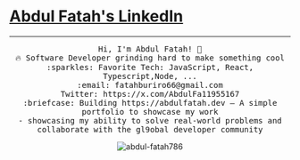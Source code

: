 # [Abdul Fatah's LinkedIn](https://www.linkedin.com/in/abdul-fatah-97902535a/)
 <hr></hr>
<p align="center">
  <samp>
    Hi, I'm Abdul Fatah! 👋 <br>
    🔥 Software Developer grinding hard to make something cool  <br>
    :sparkles: Favorite Tech: JavaScript, React, Typescript,Node, ... <br>
    :email:	fatahburiro66@gmail.com <br> 
    Twitter: https://x.com/AbdulFa11955167<br>
    :briefcase: Building https://abdulfatah.dev – A simple portfolio to showcase my work <br>
  - showcasing my ability to solve real-world problems and collaborate with the gl9obal developer community  
  </samp>
</p>
<p align="center">
  <img align="center" src="https://github-readme-streak-stats.herokuapp.com/?user=abdul-fatah786&theme=dark&hide_border=true&ring=ffffff&fire=ffffff&currStreakLabel=ffffff&currStreakNum=ffffff&sideNums=ffffff&sideLabels=ffffff&dates=ffffff" alt="abdul-fatah786" />
</p>

